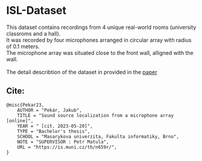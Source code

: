 # ISL-Dataset

This dataset contains recordings from 4 unique real-world rooms (university classroms and a hall).\
It was recorded by four microphones arranged in circular array with radius of 0.1 meters.\
The microphone array was situated close to the front wall, alligned with the wall.\
\
The detail describtion of the dataset in provided in the [paper](https://is.muni.cz/auth/th/n659r/pekar_thesis.pdf)

## Cite:

```
@misc{Pekar23,
    AUTHOR = "Pekár, Jakub",
    TITLE = "Sound source localization from a microphone array [online]",
    YEAR = " [cit. 2023-05-20]",
    TYPE = "Bachelor's thesis",
    SCHOOL = "Masarykova univerzita, Fakulta informatiky, Brno",
    NOTE = "SUPERVISOR : Petr Matula",
    URL = "https://is.muni.cz/th/n659r/",
}
```
